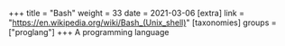 +++
title = "Bash"
weight = 33
date = 2021-03-06
[extra]
link = "https://en.wikipedia.org/wiki/Bash_(Unix_shell)"
[taxonomies]
groups = ["proglang"]
+++
A programming language

